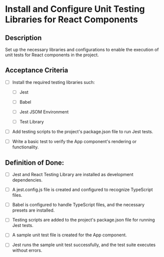 # Install and Configure Unit Testing Libraries for React Components

## Description

Set up the necessary libraries and configurations to enable the execution of unit tests for React components in the project.

## Acceptance Criteria

- [ ] Install the required testing libraries such:

    - [ ]  Jest

    - [ ]  Babel

    - [ ]  Jest JSOM Environment

    - [ ]  Test Library

- [ ]  Add testing scripts to the project\'s package.json file to run Jest tests.

- [ ]  Write a basic test to verify the App component\'s rendering or functionality.

## Definition of Done:

- [ ]  Jest and React Testing Library are installed as development dependencies.

- [ ]  A jest.config.js file is created and configured to recognize TypeScript files.

- [ ]  Babel is configured to handle TypeScript files, and the necessary presets are installed.

- [ ]  Testing scripts are added to the project\'s package.json file for running Jest tests.

- [ ]  A sample unit test file is created for the App component.

- [ ]  Jest runs the sample unit test successfully, and the test suite executes without errors.
